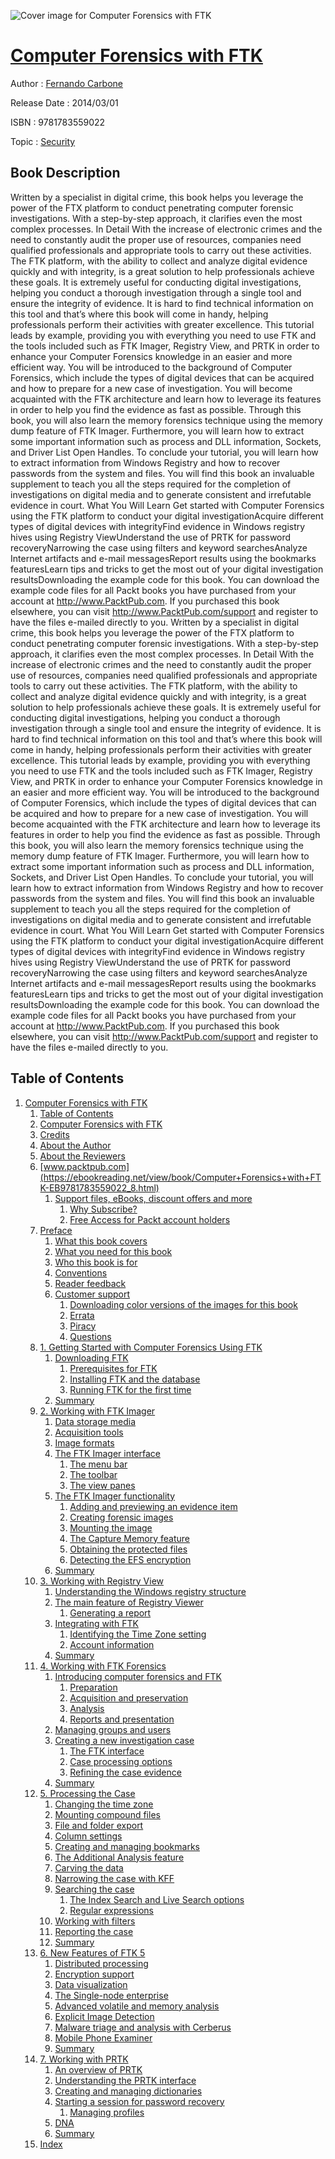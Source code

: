 ![Cover image for Computer Forensics with FTK](https://imgdetail.ebookreading.net/cover/cover/security/EB9781783559022.jpg)

[Computer Forensics with FTK](https://ebookreading.net/view/book/Computer+Forensics+with+FTK-EB9781783559022_1.html "Computer Forensics with FTK")
====================================================================================================================

Author : [Fernando Carbone](https://ebookreading.net/search/author/Fernando+Carbone)

Release Date : 2014/03/01

ISBN : 9781783559022

Topic : [Security](https://ebookreading.net/search/category/security)

Book Description
-----------------

Written by a specialist in digital crime, this book helps you leverage the power of the FTX platform to conduct penetrating computer forensic investigations. With a step-by-step approach, it clarifies even the most complex processes.
In Detail
With the increase of electronic crimes and the need to constantly audit the proper use of resources, companies need qualified professionals and appropriate tools to carry out these activities. The FTK platform, with the ability to collect and analyze digital evidence quickly and with integrity, is a great solution to help professionals achieve these goals. It is extremely useful for conducting digital investigations, helping you conduct a thorough investigation through a single tool and ensure the integrity of evidence. It is hard to find technical information on this tool and that’s where this book will come in handy, helping professionals perform their activities with greater excellence.
This tutorial leads by example, providing you with everything you need to use FTK and the tools included such as FTK Imager, Registry View, and PRTK in order to enhance your Computer Forensics knowledge in an easier and more efficient way.
You will be introduced to the background of Computer Forensics, which include the types of digital devices that can be acquired and how to prepare for a new case of investigation. You will become acquainted with the FTK architecture and learn how to leverage its features in order to help you find the evidence as fast as possible. Through this book, you will also learn the memory forensics technique using the memory dump feature of FTK Imager. Furthermore, you will learn how to extract some important information such as process and DLL information, Sockets, and Driver List Open Handles.
To conclude your tutorial, you will learn how to extract information from Windows Registry and how to recover passwords from the system and files. You will find this book an invaluable supplement to teach you all the steps required for the completion of investigations on digital media and to generate consistent and irrefutable evidence in court.
What You Will Learn
Get started with Computer Forensics using the FTK platform to conduct your digital investigationAcquire different types of digital devices with integrityFind evidence in Windows registry hives using Registry ViewUnderstand the use of PRTK for password recoveryNarrowing the case using filters and keyword searchesAnalyze Internet artifacts and e-mail messagesReport results using the bookmarks featuresLearn tips and tricks to get the most out of your digital investigation resultsDownloading the example code for this book. You can download the example code files for all Packt books you have purchased from your account at http://www.PacktPub.com. If you purchased this book elsewhere, you can visit http://www.PacktPub.com/support and register to have the files e-mailed directly to you.
              Written by a specialist in digital crime, this book helps you leverage the power of the FTX platform to conduct penetrating computer forensic investigations. With a step-by-step approach, it clarifies even the most complex processes.
In Detail
With the increase of electronic crimes and the need to constantly audit the proper use of resources, companies need qualified professionals and appropriate tools to carry out these activities. The FTK platform, with the ability to collect and analyze digital evidence quickly and with integrity, is a great solution to help professionals achieve these goals. It is extremely useful for conducting digital investigations, helping you conduct a thorough investigation through a single tool and ensure the integrity of evidence. It is hard to find technical information on this tool and that’s where this book will come in handy, helping professionals perform their activities with greater excellence.
This tutorial leads by example, providing you with everything you need to use FTK and the tools included such as FTK Imager, Registry View, and PRTK in order to enhance your Computer Forensics knowledge in an easier and more efficient way.
You will be introduced to the background of Computer Forensics, which include the types of digital devices that can be acquired and how to prepare for a new case of investigation. You will become acquainted with the FTK architecture and learn how to leverage its features in order to help you find the evidence as fast as possible. Through this book, you will also learn the memory forensics technique using the memory dump feature of FTK Imager. Furthermore, you will learn how to extract some important information such as process and DLL information, Sockets, and Driver List Open Handles.
To conclude your tutorial, you will learn how to extract information from Windows Registry and how to recover passwords from the system and files. You will find this book an invaluable supplement to teach you all the steps required for the completion of investigations on digital media and to generate consistent and irrefutable evidence in court.
What You Will Learn
Get started with Computer Forensics using the FTK platform to conduct your digital investigationAcquire different types of digital devices with integrityFind evidence in Windows registry hives using Registry ViewUnderstand the use of PRTK for password recoveryNarrowing the case using filters and keyword searchesAnalyze Internet artifacts and e-mail messagesReport results using the bookmarks featuresLearn tips and tricks to get the most out of your digital investigation resultsDownloading the example code for this book. You can download the example code files for all Packt books you have purchased from your account at http://www.PacktPub.com. If you purchased this book elsewhere, you can visit http://www.PacktPub.com/support and register to have the files e-mailed directly to you.
              
Table of Contents
-----------------

1. [Computer Forensics with FTK](https://ebookreading.net/view/book/Computer+Forensics+with+FTK-EB9781783559022_3.html)
    1. [Table of Contents](https://ebookreading.net/view/book/Computer+Forensics+with+FTK-EB9781783559022_2.html)
    1. [Computer Forensics with FTK](https://ebookreading.net/view/book/Computer+Forensics+with+FTK-EB9781783559022_4.html)
    1. [Credits](https://ebookreading.net/view/book/Computer+Forensics+with+FTK-EB9781783559022_5.html)
    1. [About the Author](https://ebookreading.net/view/book/Computer+Forensics+with+FTK-EB9781783559022_6.html)
    1. [About the Reviewers](https://ebookreading.net/view/book/Computer+Forensics+with+FTK-EB9781783559022_7.html)
    1. [www.packtpub.com](https://ebookreading.net/view/book/Computer+Forensics+with+FTK-EB9781783559022_8.html)
        1. [Support files, eBooks, discount offers and more](https://ebookreading.net/view/book/Computer+Forensics+with+FTK-EB9781783559022_8.html#ch00lvl3sec01)
            1. [Why Subscribe?](https://ebookreading.net/view/book/Computer+Forensics+with+FTK-EB9781783559022_8.html#ch00lvl4sec01)
            1. [Free Access for Packt account holders](https://ebookreading.net/view/book/Computer+Forensics+with+FTK-EB9781783559022_8.html#ch00lvl4sec02)
    1. [Preface](https://ebookreading.net/view/book/Computer+Forensics+with+FTK-EB9781783559022_9.html)
        1. [What this book covers](https://ebookreading.net/view/book/Computer+Forensics+with+FTK-EB9781783559022_9.html#ch00lvl1sec02)
        1. [What you need for this book](https://ebookreading.net/view/book/Computer+Forensics+with+FTK-EB9781783559022_10.html)
        1. [Who this book is for](https://ebookreading.net/view/book/Computer+Forensics+with+FTK-EB9781783559022_12.html)
        1. [Conventions](https://ebookreading.net/view/book/Computer+Forensics+with+FTK-EB9781783559022_0.html)
        1. [Reader feedback](https://ebookreading.net/view/book/Computer+Forensics+with+FTK-EB9781783559022_13.html)
        1. [Customer support](https://ebookreading.net/view/book/Computer+Forensics+with+FTK-EB9781783559022_15.html)
            1. [Downloading color versions of the images for this book](https://ebookreading.net/view/book/Computer+Forensics+with+FTK-EB9781783559022_15.html#ch00lvl2sec02)
            1. [Errata](https://ebookreading.net/view/book/Computer+Forensics+with+FTK-EB9781783559022_15.html#ch00lvl2sec03)
            1. [Piracy](https://ebookreading.net/view/book/Computer+Forensics+with+FTK-EB9781783559022_15.html#ch00lvl2sec04)
            1. [Questions](https://ebookreading.net/view/book/Computer+Forensics+with+FTK-EB9781783559022_15.html#ch00lvl2sec05)
    1. [1. Getting Started with Computer Forensics Using FTK](https://ebookreading.net/view/book/Computer+Forensics+with+FTK-EB9781783559022_0.html)
        1. [Downloading FTK](https://ebookreading.net/view/book/Computer+Forensics+with+FTK-EB9781783559022_0.html#ch01lvl1sec08)
            1. [Prerequisites for FTK](https://ebookreading.net/view/book/Computer+Forensics+with+FTK-EB9781783559022_0.html#ch01lvl2sec06)
            1. [Installing FTK and the database](https://ebookreading.net/view/book/Computer+Forensics+with+FTK-EB9781783559022_0.html#ch01lvl2sec07)
            1. [Running FTK for the first time](https://ebookreading.net/view/book/Computer+Forensics+with+FTK-EB9781783559022_0.html#ch01lvl2sec08)
        1. [Summary](https://ebookreading.net/view/book/Computer+Forensics+with+FTK-EB9781783559022_17.html)
    1. [2. Working with FTK Imager](https://ebookreading.net/view/book/Computer+Forensics+with+FTK-EB9781783559022_0.html)
        1. [Data storage media](https://ebookreading.net/view/book/Computer+Forensics+with+FTK-EB9781783559022_0.html#ch02lvl1sec10)
        1. [Acquisition tools](https://ebookreading.net/view/book/Computer+Forensics+with+FTK-EB9781783559022_19.html)
        1. [Image formats](https://ebookreading.net/view/book/Computer+Forensics+with+FTK-EB9781783559022_0.html)
        1. [The FTK Imager interface](https://ebookreading.net/view/book/Computer+Forensics+with+FTK-EB9781783559022_20.html)
            1. [The menu bar](https://ebookreading.net/view/book/Computer+Forensics+with+FTK-EB9781783559022_20.html#ch02lvl2sec09)
            1. [The toolbar](https://ebookreading.net/view/book/Computer+Forensics+with+FTK-EB9781783559022_20.html#ch02lvl2sec10)
            1. [The view panes](https://ebookreading.net/view/book/Computer+Forensics+with+FTK-EB9781783559022_20.html#ch02lvl2sec11)
        1. [The FTK Imager functionality](https://ebookreading.net/view/book/Computer+Forensics+with+FTK-EB9781783559022_21.html)
            1. [Adding and previewing an evidence item](https://ebookreading.net/view/book/Computer+Forensics+with+FTK-EB9781783559022_21.html#ch02lvl2sec12)
            1. [Creating forensic images](https://ebookreading.net/view/book/Computer+Forensics+with+FTK-EB9781783559022_21.html#ch02lvl2sec13)
            1. [Mounting the image](https://ebookreading.net/view/book/Computer+Forensics+with+FTK-EB9781783559022_21.html#ch02lvl2sec14)
            1. [The Capture Memory feature](https://ebookreading.net/view/book/Computer+Forensics+with+FTK-EB9781783559022_21.html#ch02lvl2sec15)
            1. [Obtaining the protected files](https://ebookreading.net/view/book/Computer+Forensics+with+FTK-EB9781783559022_21.html#ch02lvl2sec16)
            1. [Detecting the EFS encryption](https://ebookreading.net/view/book/Computer+Forensics+with+FTK-EB9781783559022_21.html#ch02lvl2sec17)
        1. [Summary](https://ebookreading.net/view/book/Computer+Forensics+with+FTK-EB9781783559022_23.html)
    1. [3. Working with Registry View](https://ebookreading.net/view/book/Computer+Forensics+with+FTK-EB9781783559022_24.html)
        1. [Understanding the Windows registry structure](https://ebookreading.net/view/book/Computer+Forensics+with+FTK-EB9781783559022_24.html#ch03lvl1sec16)
        1. [The main feature of Registry Viewer](https://ebookreading.net/view/book/Computer+Forensics+with+FTK-EB9781783559022_0.html)
            1. [Generating a report](https://ebookreading.net/view/book/Computer+Forensics+with+FTK-EB9781783559022_0.html#ch03lvl2sec18)
        1. [Integrating with FTK](https://ebookreading.net/view/book/Computer+Forensics+with+FTK-EB9781783559022_25.html)
            1. [Identifying the Time Zone setting](https://ebookreading.net/view/book/Computer+Forensics+with+FTK-EB9781783559022_25.html#ch03lvl2sec19)
            1. [Account information](https://ebookreading.net/view/book/Computer+Forensics+with+FTK-EB9781783559022_25.html#ch03lvl2sec20)
        1. [Summary](https://ebookreading.net/view/book/Computer+Forensics+with+FTK-EB9781783559022_26.html)
    1. [4. Working with FTK Forensics](https://ebookreading.net/view/book/Computer+Forensics+with+FTK-EB9781783559022_27.html)
        1. [Introducing computer forensics and FTK](https://ebookreading.net/view/book/Computer+Forensics+with+FTK-EB9781783559022_27.html#ch04lvl1sec20)
            1. [Preparation](https://ebookreading.net/view/book/Computer+Forensics+with+FTK-EB9781783559022_27.html#ch04lvl2sec21)
            1. [Acquisition and preservation](https://ebookreading.net/view/book/Computer+Forensics+with+FTK-EB9781783559022_27.html#ch04lvl2sec22)
            1. [Analysis](https://ebookreading.net/view/book/Computer+Forensics+with+FTK-EB9781783559022_27.html#ch04lvl2sec23)
            1. [Reports and presentation](https://ebookreading.net/view/book/Computer+Forensics+with+FTK-EB9781783559022_27.html#ch04lvl2sec24)
        1. [Managing groups and users](https://ebookreading.net/view/book/Computer+Forensics+with+FTK-EB9781783559022_28.html)
        1. [Creating a new investigation case](https://ebookreading.net/view/book/Computer+Forensics+with+FTK-EB9781783559022_29.html)
            1. [The FTK interface](https://ebookreading.net/view/book/Computer+Forensics+with+FTK-EB9781783559022_29.html#ch04lvl2sec25)
            1. [Case processing options](https://ebookreading.net/view/book/Computer+Forensics+with+FTK-EB9781783559022_29.html#ch04lvl2sec26)
            1. [Refining the case evidence](https://ebookreading.net/view/book/Computer+Forensics+with+FTK-EB9781783559022_29.html#ch04lvl2sec27)
        1. [Summary](https://ebookreading.net/view/book/Computer+Forensics+with+FTK-EB9781783559022_30.html)
    1. [5. Processing the Case](https://ebookreading.net/view/book/Computer+Forensics+with+FTK-EB9781783559022_31.html)
        1. [Changing the time zone](https://ebookreading.net/view/book/Computer+Forensics+with+FTK-EB9781783559022_31.html#ch05lvl1sec24)
        1. [Mounting compound files](https://ebookreading.net/view/book/Computer+Forensics+with+FTK-EB9781783559022_32.html)
        1. [File and folder export](https://ebookreading.net/view/book/Computer+Forensics+with+FTK-EB9781783559022_33.html)
        1. [Column settings](https://ebookreading.net/view/book/Computer+Forensics+with+FTK-EB9781783559022_34.html)
        1. [Creating and managing bookmarks](https://ebookreading.net/view/book/Computer+Forensics+with+FTK-EB9781783559022_35.html)
        1. [The Additional Analysis feature](https://ebookreading.net/view/book/Computer+Forensics+with+FTK-EB9781783559022_36.html)
        1. [Carving the data](https://ebookreading.net/view/book/Computer+Forensics+with+FTK-EB9781783559022_37.html)
        1. [Narrowing the case with KFF](https://ebookreading.net/view/book/Computer+Forensics+with+FTK-EB9781783559022_38.html)
        1. [Searching the case](https://ebookreading.net/view/book/Computer+Forensics+with+FTK-EB9781783559022_39.html)
            1. [The Index Search and Live Search options](https://ebookreading.net/view/book/Computer+Forensics+with+FTK-EB9781783559022_39.html#ch05lvl2sec28)
            1. [Regular expressions](https://ebookreading.net/view/book/Computer+Forensics+with+FTK-EB9781783559022_39.html#ch05lvl2sec29)
        1. [Working with filters](https://ebookreading.net/view/book/Computer+Forensics+with+FTK-EB9781783559022_40.html)
        1. [Reporting the case](https://ebookreading.net/view/book/Computer+Forensics+with+FTK-EB9781783559022_41.html)
        1. [Summary](https://ebookreading.net/view/book/Computer+Forensics+with+FTK-EB9781783559022_42.html)
    1. [6. New Features of FTK 5](https://ebookreading.net/view/book/Computer+Forensics+with+FTK-EB9781783559022_43.html)
        1. [Distributed processing](https://ebookreading.net/view/book/Computer+Forensics+with+FTK-EB9781783559022_43.html#ch06lvl1sec36)
        1. [Encryption support](https://ebookreading.net/view/book/Computer+Forensics+with+FTK-EB9781783559022_44.html)
        1. [Data visualization](https://ebookreading.net/view/book/Computer+Forensics+with+FTK-EB9781783559022_45.html)
        1. [The Single-node enterprise](https://ebookreading.net/view/book/Computer+Forensics+with+FTK-EB9781783559022_46.html)
        1. [Advanced volatile and memory analysis](https://ebookreading.net/view/book/Computer+Forensics+with+FTK-EB9781783559022_47.html)
        1. [Explicit Image Detection](https://ebookreading.net/view/book/Computer+Forensics+with+FTK-EB9781783559022_48.html)
        1. [Malware triage and analysis with Cerberus](https://ebookreading.net/view/book/Computer+Forensics+with+FTK-EB9781783559022_49.html)
        1. [Mobile Phone Examiner](https://ebookreading.net/view/book/Computer+Forensics+with+FTK-EB9781783559022_50.html)
        1. [Summary](https://ebookreading.net/view/book/Computer+Forensics+with+FTK-EB9781783559022_51.html)
    1. [7. Working with PRTK](https://ebookreading.net/view/book/Computer+Forensics+with+FTK-EB9781783559022_52.html)
        1. [An overview of PRTK](https://ebookreading.net/view/book/Computer+Forensics+with+FTK-EB9781783559022_52.html#ch07lvl1sec45)
        1. [Understanding the PRTK interface](https://ebookreading.net/view/book/Computer+Forensics+with+FTK-EB9781783559022_53.html)
        1. [Creating and managing dictionaries](https://ebookreading.net/view/book/Computer+Forensics+with+FTK-EB9781783559022_55.html)
        1. [Starting a session for password recovery](https://ebookreading.net/view/book/Computer+Forensics+with+FTK-EB9781783559022_56.html)
            1. [Managing profiles](https://ebookreading.net/view/book/Computer+Forensics+with+FTK-EB9781783559022_56.html#ch07lvl2sec30)
        1. [DNA](https://ebookreading.net/view/book/Computer+Forensics+with+FTK-EB9781783559022_57.html)
        1. [Summary](https://ebookreading.net/view/book/Computer+Forensics+with+FTK-EB9781783559022_0.html)
    1. [Index](https://ebookreading.net/view/book/Computer+Forensics+with+FTK-EB9781783559022_58.html)
